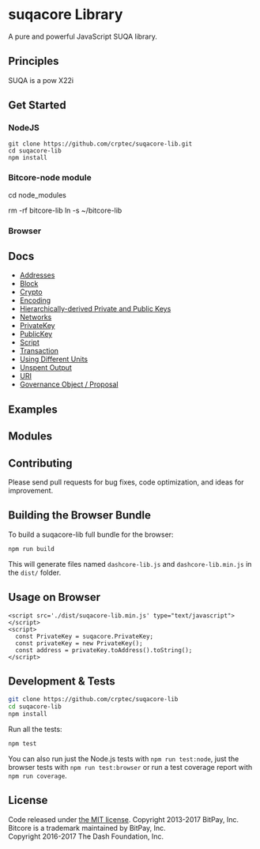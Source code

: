 suqacore Library
================

A pure and powerful JavaScript SUQA library.

## Principles

SUQA is a pow X22i

## Get Started
### NodeJS
```
git clone https://github.com/crptec/suqacore-lib.git
cd suqacore-lib
npm install 
```

### Bitcore-node module
cd node_modules

rm -rf bitcore-lib
ln -s ~/bitcore-lib
### Browser

## Docs

* [Addresses](docs/address.md)
* [Block](docs/block.md)
* [Crypto](docs/crypto.md)
* [Encoding](docs/encoding.md)
* [Hierarchically-derived Private and Public Keys](docs/hierarchical.md)
* [Networks](docs/networks.md)
* [PrivateKey](docs/privatekey.md)
* [PublicKey](docs/publickey.md)
* [Script](docs/script.md)
* [Transaction](docs/transaction.md)
* [Using Different Units](docs/unit.md)
* [Unspent Output](docs/unspentoutput.md)
* [URI](docs/uri.md)
* [Governance Object / Proposal](docs/govobject/govobject.md)

## Examples


## Modules


## Contributing

Please send pull requests for bug fixes, code optimization, and ideas for improvement. 

## Building the Browser Bundle

To build a suqacore-lib full bundle for the browser:

```sh
npm run build
```

This will generate files named `dashcore-lib.js` and `dashcore-lib.min.js` in the `dist/` folder.

## Usage on Browser

```
<script src='./dist/suqacore-lib.min.js' type="text/javascript"></script>
<script>
  const PrivateKey = suqacore.PrivateKey;
  const privateKey = new PrivateKey();
  const address = privateKey.toAddress().toString();
</script>
```

## Development & Tests

```sh
git clone https://github.com/crptec/suqacore-lib
cd suqacore-lib
npm install
```

Run all the tests:

```sh
npm test
```

You can also run just the Node.js tests with `npm run test:node`, just the browser tests with `npm run test:browser`
or run a test coverage report with `npm run coverage`.

## License

Code released under [the MIT license](LICENSE).
Copyright 2013-2017 BitPay, Inc. Bitcore is a trademark maintained by BitPay, Inc.  
Copyright 2016-2017 The Dash Foundation, Inc.  
 
